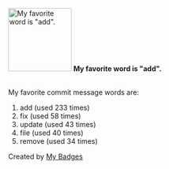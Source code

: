 <img src="https://my-badges.github.io/my-badges/favorite-word.png" alt="My favorite word is &quot;add&quot;." title="My favorite word is &quot;add&quot;." width="128">
<strong>My favorite word is &quot;add&quot;.</strong>
<br><br>

My favorite commit message words are:

1. add (used 233 times)
2. fix (used 58 times)
3. update (used 43 times)
4. file (used 40 times)
5. remove (used 34 times)


Created by <a href="https://github.com/my-badges/my-badges">My Badges</a>